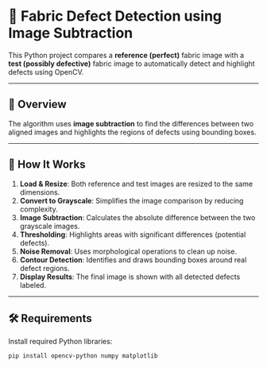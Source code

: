 # 🧵 Fabric Defect Detection using Image Subtraction

This Python project compares a **reference (perfect)** fabric image with a **test (possibly defective)** fabric image to automatically detect and highlight defects using OpenCV.

---

## 📌 Overview

The algorithm uses **image subtraction** to find the differences between two aligned images and highlights the regions of defects using bounding boxes.

---

## 🧠 How It Works

1. **Load & Resize**: Both reference and test images are resized to the same dimensions.
2. **Convert to Grayscale**: Simplifies the image comparison by reducing complexity.
3. **Image Subtraction**: Calculates the absolute difference between the two grayscale images.
4. **Thresholding**: Highlights areas with significant differences (potential defects).
5. **Noise Removal**: Uses morphological operations to clean up noise.
6. **Contour Detection**: Identifies and draws bounding boxes around real defect regions.
7. **Display Results**: The final image is shown with all detected defects labeled.

---

## 🛠️ Requirements

Install required Python libraries:

```bash
pip install opencv-python numpy matplotlib
